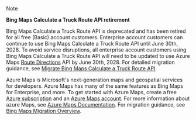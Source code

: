 > [!NOTE]
> **Bing Maps Calculate a Truck Route API retirement**
>
> Bing Maps Calculate a Truck Route API is deprecated and has been retired for all free (Basic) account customers. Enterprise account customers can continue to use Bing Maps Calculate a Truck Route API until June 30th, 2028. To avoid service disruptions, all enterprise account customers using Bing Maps Calculate a Truck Route API will need to be updated to use Azure Maps [Route Directions](/rest/api/maps/route/post-directions) API by June 30th, 2028. For detailed migration guidance, see [Migrate Bing Maps Calculate a Truck Route API](/azure/azure-maps/migrate-calculate-truck-route).
>
> Azure Maps is Microsoft's next-generation maps and geospatial services for developers. Azure Maps has many of the same features as Bing Maps for Enterprise, and more. To get started with Azure Maps, create a free [Azure subscription](https://azure.microsoft.com/free) and an [Azure Maps account](/azure/azure-maps/how-to-manage-account-keys#create-a-new-account). For more information about azure Maps, see [Azure Maps Documentation](/azure/azure-maps/). For migration guidance, see [Bing Maps Migration Overview](/azure/azure-maps/migrate-bing-maps-overview).
